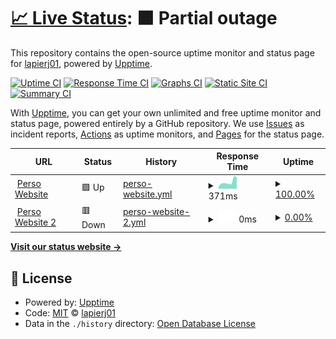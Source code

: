 # [📈 Live Status](https://lapierj01.github.io/uptime): <!--live status--> **🟧 Partial outage**

This repository contains the open-source uptime monitor and status page for [lapierj01](https://lapierj01.github.io/uptime), powered by [Upptime](https://github.com/upptime/upptime).

[![Uptime CI](https://github.com/lapierj01/uptime/workflows/Uptime%20CI/badge.svg)](https://github.com/lapierj01/uptime/actions?query=workflow%3A%22Uptime+CI%22)
[![Response Time CI](https://github.com/lapierj01/uptime/workflows/Response%20Time%20CI/badge.svg)](https://github.com/lapierj01/uptime/actions?query=workflow%3A%22Response+Time+CI%22)
[![Graphs CI](https://github.com/lapierj01/uptime/workflows/Graphs%20CI/badge.svg)](https://github.com/lapierj01/uptime/actions?query=workflow%3A%22Graphs+CI%22)
[![Static Site CI](https://github.com/lapierj01/uptime/workflows/Static%20Site%20CI/badge.svg)](https://github.com/lapierj01/uptime/actions?query=workflow%3A%22Static+Site+CI%22)
[![Summary CI](https://github.com/lapierj01/uptime/workflows/Summary%20CI/badge.svg)](https://github.com/lapierj01/uptime/actions?query=workflow%3A%22Summary+CI%22)

With [Upptime](https://upptime.js.org), you can get your own unlimited and free uptime monitor and status page, powered entirely by a GitHub repository. We use [Issues](https://github.com/lapierj01/uptime/issues) as incident reports, [Actions](https://github.com/lapierj01/uptime/actions) as uptime monitors, and [Pages](https://lapierj01.github.io/uptime) for the status page.

<!--start: status pages-->
<!-- This summary is generated by Upptime (https://github.com/upptime/upptime) -->
<!-- Do not edit this manually, your changes will be overwritten -->
<!-- prettier-ignore -->
| URL | Status | History | Response Time | Uptime |
| --- | ------ | ------- | ------------- | ------ |
| <img alt="" src="https://icons.duckduckgo.com/ip3/www.jonathanlapierre.ca.ico" height="13"> [Perso Website](https://www.jonathanlapierre.ca) | 🟩 Up | [perso-website.yml](https://github.com/lapierj01/uptime/commits/HEAD/history/perso-website.yml) | <details><summary><img alt="Response time graph" src="./graphs/perso-website/response-time-week.png" height="20"> 371ms</summary><br><a href="https://lapierj01.github.io/uptime/history/perso-website"><img alt="Response time 1317" src="https://img.shields.io/endpoint?url=https%3A%2F%2Fraw.githubusercontent.com%2Flapierj01%2Fuptime%2FHEAD%2Fapi%2Fperso-website%2Fresponse-time.json"></a><br><a href="https://lapierj01.github.io/uptime/history/perso-website"><img alt="24-hour response time 479" src="https://img.shields.io/endpoint?url=https%3A%2F%2Fraw.githubusercontent.com%2Flapierj01%2Fuptime%2FHEAD%2Fapi%2Fperso-website%2Fresponse-time-day.json"></a><br><a href="https://lapierj01.github.io/uptime/history/perso-website"><img alt="7-day response time 371" src="https://img.shields.io/endpoint?url=https%3A%2F%2Fraw.githubusercontent.com%2Flapierj01%2Fuptime%2FHEAD%2Fapi%2Fperso-website%2Fresponse-time-week.json"></a><br><a href="https://lapierj01.github.io/uptime/history/perso-website"><img alt="30-day response time 344" src="https://img.shields.io/endpoint?url=https%3A%2F%2Fraw.githubusercontent.com%2Flapierj01%2Fuptime%2FHEAD%2Fapi%2Fperso-website%2Fresponse-time-month.json"></a><br><a href="https://lapierj01.github.io/uptime/history/perso-website"><img alt="1-year response time 570" src="https://img.shields.io/endpoint?url=https%3A%2F%2Fraw.githubusercontent.com%2Flapierj01%2Fuptime%2FHEAD%2Fapi%2Fperso-website%2Fresponse-time-year.json"></a></details> | <details><summary><a href="https://lapierj01.github.io/uptime/history/perso-website">100.00%</a></summary><a href="https://lapierj01.github.io/uptime/history/perso-website"><img alt="All-time uptime 85.12%" src="https://img.shields.io/endpoint?url=https%3A%2F%2Fraw.githubusercontent.com%2Flapierj01%2Fuptime%2FHEAD%2Fapi%2Fperso-website%2Fuptime.json"></a><br><a href="https://lapierj01.github.io/uptime/history/perso-website"><img alt="24-hour uptime 100.00%" src="https://img.shields.io/endpoint?url=https%3A%2F%2Fraw.githubusercontent.com%2Flapierj01%2Fuptime%2FHEAD%2Fapi%2Fperso-website%2Fuptime-day.json"></a><br><a href="https://lapierj01.github.io/uptime/history/perso-website"><img alt="7-day uptime 100.00%" src="https://img.shields.io/endpoint?url=https%3A%2F%2Fraw.githubusercontent.com%2Flapierj01%2Fuptime%2FHEAD%2Fapi%2Fperso-website%2Fuptime-week.json"></a><br><a href="https://lapierj01.github.io/uptime/history/perso-website"><img alt="30-day uptime 100.00%" src="https://img.shields.io/endpoint?url=https%3A%2F%2Fraw.githubusercontent.com%2Flapierj01%2Fuptime%2FHEAD%2Fapi%2Fperso-website%2Fuptime-month.json"></a><br><a href="https://lapierj01.github.io/uptime/history/perso-website"><img alt="1-year uptime 92.16%" src="https://img.shields.io/endpoint?url=https%3A%2F%2Fraw.githubusercontent.com%2Flapierj01%2Fuptime%2FHEAD%2Fapi%2Fperso-website%2Fuptime-year.json"></a></details>
| <img alt="" src="https://icons.duckduckgo.com/ip3/www.famillelapierre.com.ico" height="13"> [Perso Website 2](https://www.famillelapierre.com) | 🟥 Down | [perso-website-2.yml](https://github.com/lapierj01/uptime/commits/HEAD/history/perso-website-2.yml) | <details><summary><img alt="Response time graph" src="./graphs/perso-website-2/response-time-week.png" height="20"> 0ms</summary><br><a href="https://lapierj01.github.io/uptime/history/perso-website-2"><img alt="Response time 1316" src="https://img.shields.io/endpoint?url=https%3A%2F%2Fraw.githubusercontent.com%2Flapierj01%2Fuptime%2FHEAD%2Fapi%2Fperso-website-2%2Fresponse-time.json"></a><br><a href="https://lapierj01.github.io/uptime/history/perso-website-2"><img alt="24-hour response time 0" src="https://img.shields.io/endpoint?url=https%3A%2F%2Fraw.githubusercontent.com%2Flapierj01%2Fuptime%2FHEAD%2Fapi%2Fperso-website-2%2Fresponse-time-day.json"></a><br><a href="https://lapierj01.github.io/uptime/history/perso-website-2"><img alt="7-day response time 0" src="https://img.shields.io/endpoint?url=https%3A%2F%2Fraw.githubusercontent.com%2Flapierj01%2Fuptime%2FHEAD%2Fapi%2Fperso-website-2%2Fresponse-time-week.json"></a><br><a href="https://lapierj01.github.io/uptime/history/perso-website-2"><img alt="30-day response time 0" src="https://img.shields.io/endpoint?url=https%3A%2F%2Fraw.githubusercontent.com%2Flapierj01%2Fuptime%2FHEAD%2Fapi%2Fperso-website-2%2Fresponse-time-month.json"></a><br><a href="https://lapierj01.github.io/uptime/history/perso-website-2"><img alt="1-year response time 507" src="https://img.shields.io/endpoint?url=https%3A%2F%2Fraw.githubusercontent.com%2Flapierj01%2Fuptime%2FHEAD%2Fapi%2Fperso-website-2%2Fresponse-time-year.json"></a></details> | <details><summary><a href="https://lapierj01.github.io/uptime/history/perso-website-2">0.00%</a></summary><a href="https://lapierj01.github.io/uptime/history/perso-website-2"><img alt="All-time uptime 75.69%" src="https://img.shields.io/endpoint?url=https%3A%2F%2Fraw.githubusercontent.com%2Flapierj01%2Fuptime%2FHEAD%2Fapi%2Fperso-website-2%2Fuptime.json"></a><br><a href="https://lapierj01.github.io/uptime/history/perso-website-2"><img alt="24-hour uptime 0.00%" src="https://img.shields.io/endpoint?url=https%3A%2F%2Fraw.githubusercontent.com%2Flapierj01%2Fuptime%2FHEAD%2Fapi%2Fperso-website-2%2Fuptime-day.json"></a><br><a href="https://lapierj01.github.io/uptime/history/perso-website-2"><img alt="7-day uptime 0.00%" src="https://img.shields.io/endpoint?url=https%3A%2F%2Fraw.githubusercontent.com%2Flapierj01%2Fuptime%2FHEAD%2Fapi%2Fperso-website-2%2Fuptime-week.json"></a><br><a href="https://lapierj01.github.io/uptime/history/perso-website-2"><img alt="30-day uptime 1.38%" src="https://img.shields.io/endpoint?url=https%3A%2F%2Fraw.githubusercontent.com%2Flapierj01%2Fuptime%2FHEAD%2Fapi%2Fperso-website-2%2Fuptime-month.json"></a><br><a href="https://lapierj01.github.io/uptime/history/perso-website-2"><img alt="1-year uptime 80.17%" src="https://img.shields.io/endpoint?url=https%3A%2F%2Fraw.githubusercontent.com%2Flapierj01%2Fuptime%2FHEAD%2Fapi%2Fperso-website-2%2Fuptime-year.json"></a></details>

<!--end: status pages-->

[**Visit our status website →**](https://lapierj01.github.io/uptime)

## 📄 License

- Powered by: [Upptime](https://github.com/upptime/upptime)
- Code: [MIT](./LICENSE) © [lapierj01](https://lapierj01.github.io/uptime)
- Data in the `./history` directory: [Open Database License](https://opendatacommons.org/licenses/odbl/1-0/)

